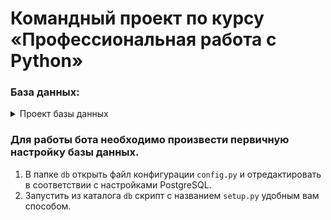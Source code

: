 # Командный проект по курсу «Профессиональная работа с Python»

### База данных:

<details>
  <summary> Проект базы данных</summary>
  ![image](https://raw.githubusercontent.com/MarinaZabolotskikh/VKBotProject/db/diagram/db.png)
</details>

### Для работы бота необходимо произвести первичную настройку базы данных.
1. В папке `db` открыть файл конфигурации `config.py` и отредактировать в соответствии с настройками PostgreSQL.
2. Запустить из каталога `db` скрипт с названием `setup.py` удобным вам способом.
